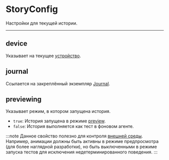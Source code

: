 # StoryConfig

Настройки для текущей истории.

---

## device

Указывает на текущее [устройство](/API/story-elements/device).

## journal

Ссылается на закреплённый экземпляр [Journal](/API/story-elements/journal).

## previewing

Указывает режим, в котором запущена история.

- `true`: История запущена в режиме [preview](/ui/#превью).
- `false`: История выполняется как тест в фоновом агенте.

:::note
Данное свойство полезно для контроля [внешней среды](/specification/requirements/env). Например, анимации должны быть
активны в режиме предпросмотра (для более наглядной разработки), но быть выключенными в режиме запуска тестов для
исключения недетерминированного поведения.
:::
